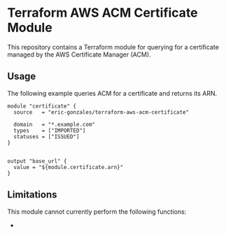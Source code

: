 # Terraform AWS ACM Certificate Module

This repository contains a Terraform module for querying for a certificate managed by the AWS Certificate Manager (ACM). 

## Usage

The following example queries ACM for a certificate and returns its ARN.

```hcl
module "certificate" {
  source   = "eric-gonzales/terraform-aws-acm-certificate"

  domain   = "*.example.com"
  types    = ["IMPORTED"]
  statuses = ["ISSUED"]
}


output "base_url" {
  value = "${module.certificate.arn}"
}
```

## Limitations

This module cannot currently perform the following functions:

* 